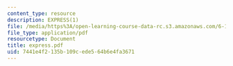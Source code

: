 ```yaml
---
content_type: resource
description: EXPRESS(1)
file: /media/https%3A/open-learning-course-data-rc.s3.amazonaws.com/6-111-introductory-digital-systems-laboratory-fall-2002/7441e4f2135b109cede564b6e4fa3671_express.pdf
file_type: application/pdf
resourcetype: Document
title: express.pdf
uid: 7441e4f2-135b-109c-ede5-64b6e4fa3671
---
```

